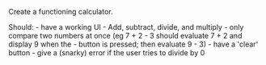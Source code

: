 Create a functioning calculator.

Should:
    - have a working UI
    - Add, subtract, divide, and multiply
    - only compare two numbers at once (eg 7 + 2 - 3 should evaluate 7 + 2 and display 9 when the - button is pressed; then evaluate 9 - 3)
    - have a 'clear' button
    - give a (snarky) error if the user tries to divide by 0


